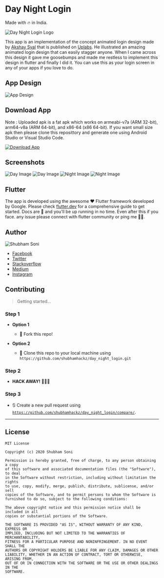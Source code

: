 # Day Night Login

Made with 🔥 in India.

![Day Night Login Logo](https://github.com/shubhamhackz/day_night_login/blob/master/files/logo_updated.png)

This app is an implementation of the concept animated login design made by [Akshay Syal](https://www.uplabs.com/syalakshay) that is published on [Uplabs](https://www.uplabs.com/posts/day-night-login-interaction-freebie). He illustrated an amazing animated login design that can easily stagger anyone. When I came across this design it gave me goosebumps and made me restless to implement this design in flutter and finally I did it. You can use this as your login screen in any of your apps if you love to do.

## App Design

![App Design](https://github.com/shubhamhackz/day_night_login/blob/master/files/preview.gif)

## Download App

 Note : Uploaded apk is a fat apk which works on armeabi-v7a (ARM 32-bit), arm64-v8a (ARM 64-bit), and x86-64 (x86 64-bit). If you want small size apk then please clone this reposittory and generate one using Android Studio or Visual Studio Code.

[![Download App](https://github.com/shubhamhackz/day_night_login/blob/master/files/download.png)](https://github.com/shubhamhackz/day_night_login/blob/master/files/app-release.apk)

## Screenshots

![Day Image](https://github.com/shubhamhackz/day_night_login/blob/master/files/day_1.png)
![Day Image](https://github.com/shubhamhackz/day_night_login/blob/master/files/day_2.png)
![Night Image](https://github.com/shubhamhackz/day_night_login/blob/master/files/night.png)
![Night Image](https://github.com/shubhamhackz/day_night_login/blob/master/files/night_2.png)

## Flutter
The app is developed using the awesome ❤️ Flutter framework developed by Google. Please check [flutter.dev](https://flutter.dev) for a comprehensive guide to get started. Docs are 🤩 and you'll be up running in no time. Even after this if you face. any issue please connect with flutter community or ping me 🙏🏻. 

## Author 
![Shubham Soni](https://en.gravatar.com/userimage/106354969/f80091f2f51c0ec3be8b80b4c01f4717.jpg)
- [Facebook](https://www.facebook.com/shubhamhackz)
- [Twitter](https://www.twitter.com/shubhamhackz)
- [Stackoverflow](https://stackoverflow.com/users/6915572/shubhamhackz?tab=profile)
- [Medium](https://medium.com/@shubhamhackzz)
- [Instagram](https://www.instagram.com/shubhamhackz)

## Contributing

> Getting started...

### Step 1

- **Option 1**
    - 🍴 Fork this repo!

- **Option 2**
    - 👯 Clone this repo to your local machine using `https://github.com/shubhamhackz/day_night_login.git`

### Step 2

- **HACK AWAY!** 🔨🔨🔨

### Step 3

- 🔃 Create a new pull request using <a href="https://github.com/shubhamhackz/day_night_login/compare/" target="_blank">`https://github.com/shubhamhackz/day_night_login/compare/`</a>.

---


## License 

```
MIT License

Copyright (c) 2020 Shubham Soni

Permission is hereby granted, free of charge, to any person obtaining a copy
of this software and associated documentation files (the "Software"), to deal
in the Software without restriction, including without limitation the rights
to use, copy, modify, merge, publish, distribute, sublicense, and/or sell
copies of the Software, and to permit persons to whom the Software is
furnished to do so, subject to the following conditions:

The above copyright notice and this permission notice shall be included in all
copies or substantial portions of the Software.

THE SOFTWARE IS PROVIDED "AS IS", WITHOUT WARRANTY OF ANY KIND, EXPRESS OR
IMPLIED, INCLUDING BUT NOT LIMITED TO THE WARRANTIES OF MERCHANTABILITY,
FITNESS FOR A PARTICULAR PURPOSE AND NONINFRINGEMENT. IN NO EVENT SHALL THE
AUTHORS OR COPYRIGHT HOLDERS BE LIABLE FOR ANY CLAIM, DAMAGES OR OTHER
LIABILITY, WHETHER IN AN ACTION OF CONTRACT, TORT OR OTHERWISE, ARISING FROM,
OUT OF OR IN CONNECTION WITH THE SOFTWARE OR THE USE OR OTHER DEALINGS IN THE
SOFTWARE.
```

